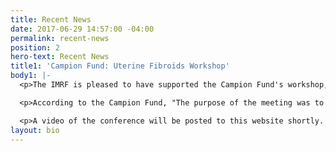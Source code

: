 ```yaml
---
title: Recent News
date: 2017-06-29 14:57:00 -04:00
permalink: recent-news
position: 2
hero-text: Recent News
title1: 'Campion Fund: Uterine Fibroids Workshop'
body1: |-
  <p>The IMRF is pleased to have supported the Campion Fund's workshop,  **Uterine Fibroids: A Case for Women’s Health** held in Durham, North Carolina, on March 11, 2017. The workshop was a resounding success by all accounts, featuring a number of presentations by doctors from Johns Hopkins to Duke to North Caroline Central University. </p>

  <p>According to the Campion Fund, "The purpose of the meeting was to raise awareness among women of our region regarding uterine fibroids and to the need for increased treatment options.  Although, classified as non-malignant tumors, uterine fibroids affect 80% of black women and 70% of white women and are a serious public health problem. The develop around the time of menarche and appear to regress at menopause and grow at different rates.  The can develop to various sizes, sometime to a tumor of 20 centimeters, or the size of a five-month pregnancy. They cause pain and serious uterine bleeding and can thus cause severe anemia. In addition, uterine fibroids may interfere with the ability to conceive and they are responsible for pregnancy complications including preterm birth.  This debilitating disease has not had the attention it deserves from either the medical or scientific communities.  Studies estimate that the costs of this disease to the US pubic and health care system is up to $34.4 billion yearly."</p>

  <p>A video of the conference will be posted to this website shortly. For more information, please visit the Campion Fund's website: <a href="www.campionfund.org">www.campionfund.org</a></p>
layout: bio
---
```


